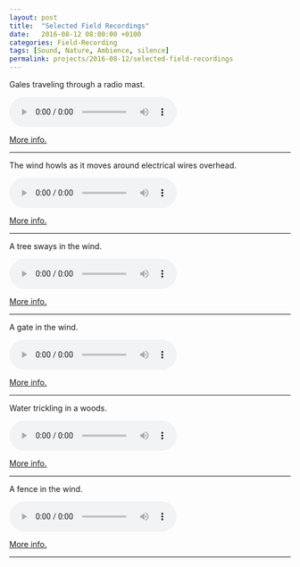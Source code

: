 ```yaml
---
layout: post
title:  "Selected Field Recordings"
date:   2016-08-12 08:00:00 +0100
categories: Field-Recording
tags: [Sound, Nature, Ambience, silence]
permalink: projects/2016-08-12/selected-field-recordings
---
```


Gales traveling through a radio mast.

<audio src="https://aporee.org/maps/files/JakobGlockTheMast.mp3" controls></audio>

<a href='https://aporee.org/maps/?loc=30719&m=satellite'>More info.</a>  

---

The wind howls as it moves around electrical wires overhead.

<audio src="https://aporee.org/maps/files/WindElectricalWiresDPA40602310115.mp3" controls></audio>

<a href='https://aporee.org/maps/?loc=30717&m=satellite'>More info.</a>

---

A tree sways in the wind.

<audio src="https://aporee.org/maps/files/JakobGlockSwayingInTheWind.mp3" controls></audio>

<a href='https://aporee.org/maps/?loc=30720&m=satellite'>More info.</a>

---

A gate in the wind.

<audio src="https://ia600505.us.archive.org/30/items/aporee_30716_35327/AtmosphereWindGateDPA40601210715.mp3" controls></audio>

<a href='https://aporee.org/maps/?loc=30716&m=satellite'>More info.</a>

---

Water trickling in a woods.

<audio src="https://ia800207.us.archive.org/17/items/aporee_30873_35502/PendarvesWoodsStream190116.mp3" controls></audio>

<a href='https://aporee.org/maps/?loc=30873&m=satellite'>More info.</a>

---

A fence in the wind.

<audio src="https://ia600202.us.archive.org/0/items/aporee_30963_35601/FenceWindContactMic1002164PM.mp3" controls></audio>

<a href='https://aporee.org/maps/?loc=30963&m=satellite'>More info.</a>

---
